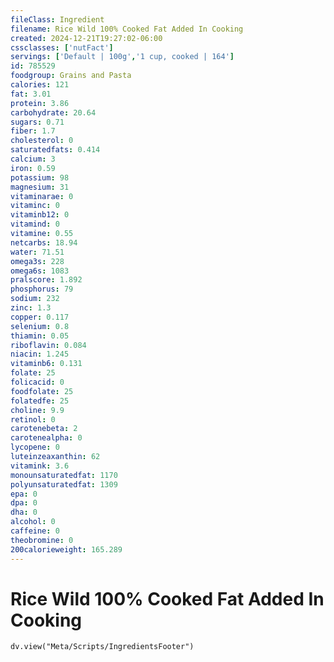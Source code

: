 ```yaml
---
fileClass: Ingredient
filename: Rice Wild 100% Cooked Fat Added In Cooking
created: 2024-12-21T19:27:02-06:00
cssclasses: ['nutFact']
servings: ['Default | 100g','1 cup, cooked | 164']
id: 785529
foodgroup: Grains and Pasta
calories: 121
fat: 3.01
protein: 3.86
carbohydrate: 20.64
sugars: 0.71
fiber: 1.7
cholesterol: 0
saturatedfats: 0.414
calcium: 3
iron: 0.59
potassium: 98
magnesium: 31
vitaminarae: 0
vitaminc: 0
vitaminb12: 0
vitamind: 0
vitamine: 0.55
netcarbs: 18.94
water: 71.51
omega3s: 228
omega6s: 1083
pralscore: 1.892
phosphorus: 79
sodium: 232
zinc: 1.3
copper: 0.117
selenium: 0.8
thiamin: 0.05
riboflavin: 0.084
niacin: 1.245
vitaminb6: 0.131
folate: 25
folicacid: 0
foodfolate: 25
folatedfe: 25
choline: 9.9
retinol: 0
carotenebeta: 2
carotenealpha: 0
lycopene: 0
luteinzeaxanthin: 62
vitamink: 3.6
monounsaturatedfat: 1170
polyunsaturatedfat: 1309
epa: 0
dpa: 0
dha: 0
alcohol: 0
caffeine: 0
theobromine: 0
200calorieweight: 165.289
---
```


# Rice Wild 100% Cooked Fat Added In Cooking

```dataviewjs
dv.view("Meta/Scripts/IngredientsFooter")
```
